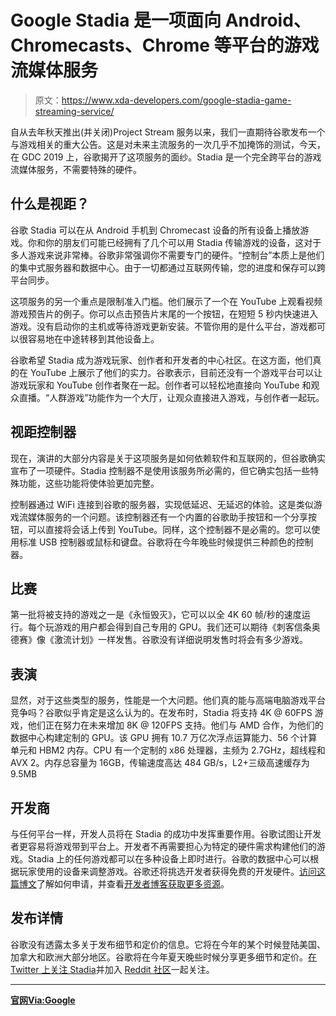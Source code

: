 # Google Stadia 是一项面向 Android、Chromecasts、Chrome 等平台的游戏流媒体服务

> 原文：<https://www.xda-developers.com/google-stadia-game-streaming-service/>

自从去年秋天推出(并关闭)Project Stream 服务以来，我们一直期待谷歌发布一个与游戏相关的重大公告。这是对未来主流服务的一次几乎不加掩饰的测试，今天，在 GDC 2019 上，谷歌揭开了这项服务的面纱。Stadia 是一个完全跨平台的游戏流媒体服务，不需要特殊的硬件。

## 什么是视距？

谷歌 Stadia 可以在从 Android 手机到 Chromecast 设备的所有设备上播放游戏。你和你的朋友们可能已经拥有了几个可以用 Stadia 传输游戏的设备，这对于多人游戏来说非常棒。谷歌非常强调你不需要专门的硬件。“控制台”本质上是他们的集中式服务器和数据中心。由于一切都通过互联网传输，您的进度和保存可以跨平台同步。

这项服务的另一个重点是限制准入门槛。他们展示了一个在 YouTube 上观看视频游戏预告片的例子。你可以点击预告片末尾的一个按钮，在短短 5 秒内快速进入游戏。没有启动你的主机或等待游戏更新安装。不管你用的是什么平台，游戏都可以很容易地在中途转移到其他设备上。

谷歌希望 Stadia 成为游戏玩家、创作者和开发者的中心社区。在这方面，他们真的在 YouTube 上展示了他们的实力。谷歌表示，目前还没有一个游戏平台可以让游戏玩家和 YouTube 创作者聚在一起。创作者可以轻松地直接向 YouTube 和观众直播。“人群游戏”功能作为一个大厅，让观众直接进入游戏，与创作者一起玩。

## 视距控制器

现在，演讲的大部分内容是关于这项服务是如何依赖软件和互联网的，但谷歌确实宣布了一项硬件。Stadia 控制器不是使用该服务所必需的，但它确实包括一些特殊功能，这些功能将使体验更加完整。

控制器通过 WiFi 连接到谷歌的服务器，实现低延迟、无延迟的体验。这是类似游戏流媒体服务的一个问题。该控制器还有一个内置的谷歌助手按钮和一个分享按钮，可以直接将会话上传到 YouTube。同样，这个控制器不是必需的。您可以使用标准 USB 控制器或鼠标和键盘。谷歌将在今年晚些时候提供三种颜色的控制器。

## 比赛

第一批将被支持的游戏之一是《永恒毁灭》，它可以以全 4K 60 帧/秒的速度运行。每个玩游戏的用户都会得到自己专用的 GPU。我们还可以期待《刺客信条奥德赛》像《激流计划》一样发售。谷歌没有详细说明发售时将会有多少游戏。

## 表演

显然，对于这些类型的服务，性能是一个大问题。他们真的能与高端电脑游戏平台竞争吗？谷歌似乎肯定是这么认为的。在发布时，Stadia 将支持 4K @ 60FPS 游戏，他们正在努力在未来增加 8K @ 120FPS 支持。他们与 AMD 合作，为他们的数据中心构建定制的 GPU。该 GPU 拥有 10.7 万亿次浮点运算能力、56 个计算单元和 HBM2 内存。CPU 有一个定制的 x86 处理器，主频为 2.7GHz，超线程和 AVX 2。内存总容量为 16GB，传输速度高达 484 GB/s，L2+三级高速缓存为 9.5MB

## 开发商

与任何平台一样，开发人员将在 Stadia 的成功中发挥重要作用。谷歌试图让开发者更容易将游戏带到平台上。开发者不再需要担心为特定的硬件需求构建他们的游戏。Stadia 上的任何游戏都可以在多种设备上即时进行。谷歌的数据中心可以根据玩家使用的设备来调整游戏。谷歌还将挑选开发者获得免费的开发硬件。[访问这篇博文](https://stadia.dev/blog/announcing-stadia-partners-free-development-hardware-for-selected-developers/)了解如何申请，并查看[开发者博客获取更多资源](https://stadia.dev/blog/)。

## 发布详情

谷歌没有透露太多关于发布细节和定价的信息。它将在今年的某个时候登陆美国、加拿大和欧洲大部分地区。谷歌将在今年夏天晚些时候分享更多细节和定价。[在 Twitter 上关注 Stadia](https://twitter.com/GoogleStadia)并加入 [Reddit 社区](https://www.reddit.com/r/Stadia/)一起关注。

* * *

[**官网**](https://store.google.com/magazine/stadia)[**Via:Google**](https://www.blog.google/products/stadia/stadia-a-new-way-to-play/)
